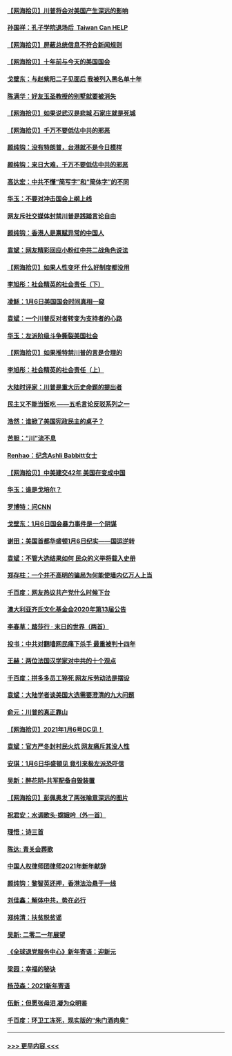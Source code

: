 #### [【网海拾贝】川普将会对美国产生深远的影响](../pages/nsc993/n12703045.md?t=01221402) 
#### [孙国祥：孔子学院退场后  Taiwan Can HELP](../pages/nsc993/n12702430.md?t=01221402) 
#### [【网海拾贝】屏蔽总统信息不符合新闻规则](../pages/nsc993/n12699998.md?t=01221402) 
#### [【网海拾贝】十年前与今天的美国国会](../pages/nsc993/n12696993.md?t=01221402) 
#### [戈壁东：与赵紫阳二子见面后 我被列入黑名单十年](../pages/nsc993/n12696215.md?t=01221402) 
#### [陈满华：好友玉圣教授的别墅就要被消失](../pages/nsc993/n12695411.md?t=01221402) 
#### [【网海拾贝】如果说武汉是悲城 石家庄就是死城](../pages/nsc993/n12694589.md?t=01221402) 
#### [【网海拾贝】千万不要低估中共的邪恶](../pages/nsc993/n12692771.md?t=01221402) 
#### [颜纯钩：没有特朗普，台港就不是今日模样](../pages/nsc993/n12692678.md?t=01221402) 
#### [颜纯钩：来日大难，千万不要低估中共的邪恶](../pages/nsc993/n12692080.md?t=01221402) 
#### [高达宏：中共不懂“简写字”和“简体字”的不同](../pages/nsc993/n12692068.md?t=01221402) 
#### [华玉：不要对冲击国会上纲上线](../pages/nsc993/n12689948.md?t=01221402) 
#### [网友斥社交媒体封禁川普是践踏言论自由](../pages/nsc993/n12687482.md?t=01221402) 
#### [颜纯钩：香港人是禀赋异常的中国人](../pages/nsc993/n12685142.md?t=01221402) 
#### [袁斌：网友精彩回应小粉红中共二战角色说法](../pages/nsc993/n12684994.md?t=01221402) 
#### [【网海拾贝】如果人性变坏 什么好制度都没用](../pages/nsc993/n12683000.md?t=01221402) 
#### [李旭彤：社会精英的社会责任（下）](../pages/nsc993/n12680604.md?t=01221402) 
#### [凌稣：1月6日美国国会时间真相一窥](../pages/nsc993/n12682780.md?t=01221402) 
#### [袁斌：一个川普反对者转变为支持者的心路](../pages/nsc993/n12682700.md?t=01221402) 
#### [华玉：左派阶级斗争撕裂美国社会](../pages/nsc993/n12681226.md?t=01221402) 
#### [【网海拾贝】如果推特禁川普的言是合理的](../pages/nsc993/n12681232.md?t=01221402) 
#### [李旭彤：社会精英的社会责任（上）](../pages/nsc993/n12680501.md?t=01221402) 
#### [大陆时评家：川普是重大历史命题的提出者](../pages/nsc993/n12679904.md?t=01221402) 
#### [民主又不能当饭吃 ——五毛言论反驳系列之一](../pages/nsc993/n12679877.md?t=01221402) 
#### [浩然：谁掀了美国宪政民主的桌子？](../pages/nsc993/n12679850.md?t=01221402) 
#### [苦胆：“川”流不息](../pages/nsc993/n12678388.md?t=01221402) 
#### [Renhao：纪念Ashli Babbitt女士](../pages/nsc993/n12678359.md?t=01221402) 
#### [【网海拾贝】中美建交42年 美国在变成中国](../pages/nsc993/n12678324.md?t=01221402) 
#### [华玉：谁是戈培尔？](../pages/nsc993/n12677515.md?t=01221402) 
#### [罗博特：问CNN](../pages/nsc993/n12677172.md?t=01221402) 
#### [戈壁东：1月6日国会暴力事件是一个阴谋](../pages/nsc993/n12674639.md?t=01221402) 
#### [谢田：美国首都华盛顿1月6日纪实——国运逆转](../pages/nsc993/n12673190.md?t=01221402) 
#### [袁斌：不管大选结果如何 民众的义举将载入史册](../pages/nsc993/n12672787.md?t=01221402) 
#### [郑存柱：一个并不高明的骗局为何能使墙内亿万人上当](../pages/nsc993/n12671449.md?t=01221402) 
#### [千百度：网友热议共产党什么时候下台](../pages/nsc993/n12670442.md?t=01221402) 
#### [澳大利亚齐氏文化基金会2020年第13届公告](../pages/nsc993/n12670273.md?t=01221402) 
#### [李春草：踏莎行 · 末日的世界（两首）](../pages/nsc993/n12670253.md?t=01221402) 
#### [投书：中共对翻墙网民痛下杀手 最重被判十四年](../pages/nsc993/n12670190.md?t=01221402) 
#### [王赫：两位法国汉学家对中共的十个观点](../pages/nsc993/n12669593.md?t=01221402) 
#### [千百度：拼多多员工猝死 网友斥劳动法是摆设](../pages/nsc993/n12668081.md?t=01221402) 
#### [袁斌：大陆学者谈美国大选需要澄清的九大问题](../pages/nsc993/n12668023.md?t=01221402) 
#### [俞元：川普的真正靠山](../pages/nsc993/n12668000.md?t=01221402) 
#### [【网海拾贝】2021年1月6号DC见！](../pages/nsc993/n12664957.md?t=01221402) 
#### [袁斌：官方严冬封村民火炕 网友痛斥其没人性](../pages/nsc993/n12664882.md?t=01221402) 
#### [安琪：1月6日华盛顿见 竟引来极左派恐吓信](../pages/nsc993/n12664831.md?t=01221402) 
#### [吴新：醉花阴•共军配备自毁装置](../pages/nsc993/n12664766.md?t=01221402) 
#### [【网海拾贝】彭佩奥发了两张喻意深远的图片](../pages/nsc993/n12663515.md?t=01221402) 
#### [祝君安：水调歌头·嫦娥吟（外一首）](../pages/nsc993/n12663345.md?t=01221402) 
#### [理悟：诗三首](../pages/nsc993/n12663334.md?t=01221402) 
#### [陈达: 青关会葬歌](../pages/nsc993/n12663305.md?t=01221402) 
#### [中国人权律师团律师2021年新年献辞](../pages/nsc993/n12661792.md?t=01221402) 
#### [颜纯钩：黎智英还押，香港法治悬于一线](../pages/nsc993/n12661371.md?t=01221402) 
#### [刘佳鑫：解体中共，势在必行](../pages/nsc993/n12661335.md?t=01221402) 
#### [郑纯清：扶贫脱贫谣](../pages/nsc993/n12658729.md?t=01221402) 
#### [吴新: 二零二一年展望](../pages/nsc993/n12658664.md?t=01221402) 
#### [《全球退党服务中心》新年寄语：迎新元](../pages/nsc993/n12658408.md?t=01221402) 
#### [梁园：幸福的秘诀](../pages/nsc993/n12658061.md?t=01221402) 
#### [杨茂森：2021新年寄语](../pages/nsc993/n12658128.md?t=01221402) 
#### [伍新：但愿张母泪 凝为众明鉴](../pages/nsc993/n12656861.md?t=01221402) 
#### [千百度：环卫工冻死，现实版的“朱门酒肉臭”](../pages/nsc993/n12655588.md?t=01221402) 

----
#### [ >>> 更早内容 <<< ](../indexes/nsc993-earlier.md)
